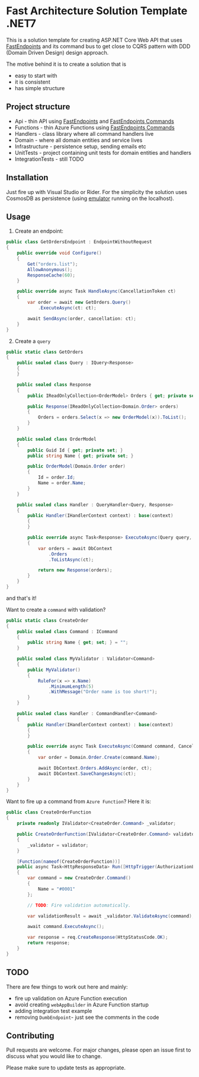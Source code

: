 # Fast Architecture Solution Template .NET7

This is a solution template for creating ASP.NET Core Web API that uses [FastEndpoints](https://fast-endpoints.com) and its command bus to get close to CQRS pattern with DDD (Domain Driven Design) design approach.

The motive behind it is to create a solution that is

- easy to start with
- it is consistent
- has simple structure

## Project structure

- Api - thin API using [FastEndpoints](https://fast-endpoints.com) and [FastEndpoints Commands](https://fast-endpoints.com/docs/command-bus#_1-define-a-command)
- Functions - thin Azure Functions using [FastEndpoints Commands](https://fast-endpoints.com/docs/command-bus#_1-define-a-command)
- Handlers - class library where all command handlers live
- Domain - where all domain entities and service lives
- Infrastructure - persistence setup, sending emails etc
- UnitTests - project containing unit tests for domain entities and handlers
- IntegrationTests - still TODO

## Installation

Just fire up with Visual Studio or Rider.
For the simplicity the solution uses CosmosDB as persistence (using [emulator](https://aka.ms/cosmosdb-emulator) running on the localhost).

## Usage

1. Create an endpoint:

```csharp
public class GetOrdersEndpoint : EndpointWithoutRequest
{
    public override void Configure()
    {
        Get("orders.list");
        AllowAnonymous();
        ResponseCache(60);
    }

    public override async Task HandleAsync(CancellationToken ct)
    {
        var order = await new GetOrders.Query()
            .ExecuteAsync(ct: ct);

        await SendAsync(order, cancellation: ct);
    }
}
```

2. Create a `query`

```csharp
public static class GetOrders
{
    public sealed class Query : IQuery<Response>
    {
    }

    public sealed class Response
    {
        public IReadOnlyCollection<OrderModel> Orders { get; private set; }

        public Response(IReadOnlyCollection<Domain.Order> orders)
        {
            Orders = orders.Select(x => new OrderModel(x)).ToList();
        }
    }

    public sealed class OrderModel
    {
        public Guid Id { get; private set; }
        public string Name { get; private set; }

        public OrderModel(Domain.Order order)
        {
            Id = order.Id;
            Name = order.Name;
        }
    }

    public sealed class Handler : QueryHandler<Query, Response>
    {
        public Handler(IHandlerContext context) : base(context)
        {
        }

        public override async Task<Response> ExecuteAsync(Query query, CancellationToken ct)
        {
            var orders = await DbContext
                .Orders
                .ToListAsync(ct);

            return new Response(orders);
        }
    }
}
```

and that's it!

Want to create a `command` with validation?

```csharp
public static class CreateOrder
{
    public sealed class Command : ICommand
    {
        public string Name { get; set; } = "";
    }

    public sealed class MyValidator : Validator<Command>
    {
        public MyValidator()
        {
            RuleFor(x => x.Name)
                .MinimumLength(5)
                .WithMessage("Order name is too short!");
        }
    }

    public sealed class Handler : CommandHandler<Command>
    {
        public Handler(IHandlerContext context) : base(context)
        {
        }

        public override async Task ExecuteAsync(Command command, CancellationToken ct)
        {
            var order = Domain.Order.Create(command.Name);

            await DbContext.Orders.AddAsync(order, ct);
            await DbContext.SaveChangesAsync(ct);
        }
    }
}
```

Want to fire up a command from `Azure Function`? Here it is:

```csharp
public class CreateOrderFunction
{
    private readonly IValidator<CreateOrder.Command> _validator;

    public CreateOrderFunction(IValidator<CreateOrder.Command> validator)
    {
        _validator = validator;
    }

    [Function(nameof(CreateOrderFunction))]
    public async Task<HttpResponseData> Run([HttpTrigger(AuthorizationLevel.Anonymous, "get", "post")] HttpRequestData req, FunctionContext executionContext)
    {
        var command = new CreateOrder.Command()
        {
            Name = "#0001"
        };

        // TODO: Fire validation automatically.

        var validationResult = await _validator.ValidateAsync(command);

        await command.ExecuteAsync();

        var response = req.CreateResponse(HttpStatusCode.OK);
        return response;
    }
}
```

## TODO

There are few things to work out here and mainly:

- fire up validation on Azure Function execution
- avoid creating `webAppBuilder` in Azure Function startup
- adding integration test example
- removing `DumbEndpoint`- just see the comments in the code

## Contributing

Pull requests are welcome. For major changes, please open an issue first
to discuss what you would like to change.

Please make sure to update tests as appropriate.
